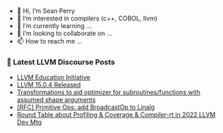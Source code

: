 - 👋 Hi, I’m Sean Perry
- 👀 I’m interested in compilers (c++, COBOL, llvm)
- 🌱 I’m currently learning ...
- 💞️ I’m looking to collaborate on ...
- 📫 How to reach me ...

<!---
s66perry/s66perry is a ✨ special ✨ repository because its `README.md` (this file) appears on your GitHub profile.
You can click the Preview link to take a look at your changes.
--->
### 📕 Latest LLVM Discourse Posts

<!-- DISCOURSE-LLVM:START -->
- [LLVM Education Initiative](https://discourse.llvm.org/t/llvm-education-initiative/66400#post_5)
- [LLVM 15.0.4 Released](https://discourse.llvm.org/t/llvm-15-0-4-released/66337#post_4)
- [Transformations to aid optimizer for subroutines/functions with assumed shape arguments](https://discourse.llvm.org/t/transformations-to-aid-optimizer-for-subroutines-functions-with-assumed-shape-arguments/66447#post_2)
- [[RFC] Primitive Ops: add BroadcastOp to Linalg](https://discourse.llvm.org/t/rfc-primitive-ops-add-broadcastop-to-linalg/66313#post_14)
- [Round Table about Profiling &amp; Coverage &amp; Compiler-rt in 2022 LLVM Dev Mtg](https://discourse.llvm.org/t/round-table-about-profiling-coverage-compiler-rt-in-2022-llvm-dev-mtg/65225#post_6)
<!-- DISCOURSE-LLVM:END -->
